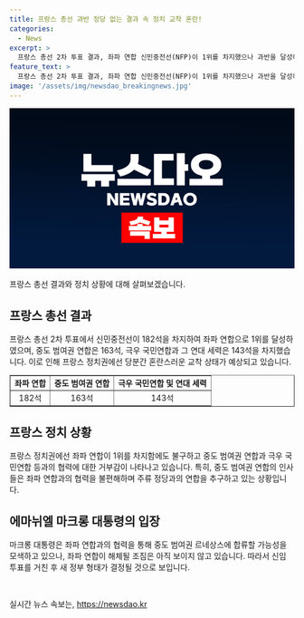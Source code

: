 ```yaml
---
title: 프랑스 총선 과반 정당 없는 결과 속 정치 교착 혼란!
categories:
  - News
excerpt: >
  프랑스 총선 2차 투표 결과, 좌파 연합 신민중전선(NFP)이 1위를 차지했으나 과반을 달성하지 못하며 혼란한 정치 교착 상태 예상. 중도 범여권과의 협력에 거부감을 나타내며 에마뉘엘 마크롱 대통령의 정치적 책임과 미래에 대한 불안이 논의되고 있음. 다수파 형성 및 신임 총리 임명 등의 정치적 옵션을 모색하나 좌파 연합의 반응은 불분명. 프랑스 정치 문화의 특성과 흥미롭고 불확실한 정치적 상황에 관심이 쏠리고 있음.
feature_text: >
  프랑스 총선 2차 투표 결과, 좌파 연합 신민중전선(NFP)이 1위를 차지했으나 과반을 달성하지 못하며 혼란한 정치 교착 상태 예상. 중도 범여권과의 협력에 거부감을 나타내며 에마뉘엘 마크롱 대통령의 정치적 책임과 미래에 대한 불안이 논의되고 있음. 다수파 형성 및 신임 총리 임명 등의 정치적 옵션을 모색하나 좌파 연합의 반응은 불분명. 프랑스 정치 문화의 특성과 흥미롭고 불확실한 정치적 상황에 관심이 쏠리고 있음.
image: '/assets/img/newsdao_breakingnews.jpg'
---
```


<p><img src="/assets/img/newsdao_breakingnews.jpg" alt="implanttips 속보" /></p>

<p>프랑스 총선 결과와 정치 상황에 대해 살펴보겠습니다.</p>

<h2 data-ke-size="size26">프랑스 총선 결과</h2>

<p data-ke-size="size16">프랑스 총선 2차 투표에서 신민중전선이 182석을 차지하여 좌파 연합으로 1위를 달성하였으며, 중도 범여권 연합은 163석, 극우 국민연합과 그 연대 세력은 143석을 차지했습니다. 이로 인해 프랑스 정치권에선 당분간 혼란스러운 교착 상태가 예상되고 있습니다.</p>

<table style="width: 100%;" border="1">
<tbody>
<tr>
<td style="text-align: center; height: 17px;"><b>좌파 연합</b></td>
<td style="text-align: center; height: 17px;"><b>중도 범여권 연합</b></td>
<td style="text-align: center; height: 17px;"><b>극우 국민연합 및 연대 세력</b></td>
</tr>
<tr>
<td style="text-align: center; height: 17px;">182석</td>
<td style="text-align: center; height: 17px;">163석</td>
<td style="text-align: center; height: 17px;">143석</td>
</tr>
</tbody>
</table>

<h2 data-ke-size="size26">프랑스 정치 상황</h2>

<p data-ke-size="size16">프랑스 정치권에선 좌파 연합이 1위를 차지함에도 불구하고 중도 범여권 연합과 극우 국민연합 등과의 협력에 대한 거부감이 나타나고 있습니다. 특히, 중도 범여권 연합의 인사들은 좌파 연합과의 협력을 불편해하며 주류 정당과의 연합을 추구하고 있는 상황입니다.</p>

<h2 data-ke-size="size26">에마뉘엘 마크롱 대통령의 입장</h2>

<p data-ke-size="size16">마크롱 대통령은 좌파 연합과의 협력을 통해 중도 범여권 르네상스에 합류할 가능성을 모색하고 있으나, 좌파 연합이 해체될 조짐은 아직 보이지 않고 있습니다. 따라서 신임 투표를 거친 후 새 정부 형태가 결정될 것으로 보입니다.</p>

<p data-ke-size="size16">&nbsp;</p>
실시간 뉴스 속보는, <a href="https://newsdao.kr" rel="dofollow">https://newsdao.kr</a>


